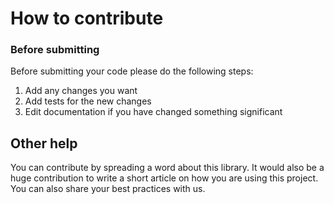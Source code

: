 # How to contribute

### Before submitting

Before submitting your code please do the following steps:

1. Add any changes you want
1. Add tests for the new changes
1. Edit documentation if you have changed something significant

## Other help

You can contribute by spreading a word about this library.
It would also be a huge contribution to write
a short article on how you are using this project.
You can also share your best practices with us.
